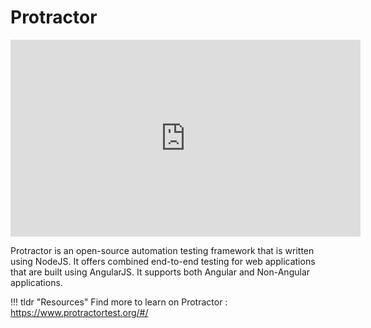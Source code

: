 # Protractor

 <iframe width="560" height="315" src="https://www.youtube.com/embed/p8ENoeZENhk" title="YouTube video player" frameborder="0" allow="accelerometer; autoplay; clipboard-write; encrypted-media; gyroscope; picture-in-picture" allowfullscreen></iframe>

Protractor is an open-source automation testing framework that is written using NodeJS. It offers combined end-to-end testing for web applications that are built using AngularJS. It supports both Angular and Non-Angular applications. 

!!! tldr "Resources"
    Find more to learn on Protractor : <a target="_blank" href="https://www.protractortest.org/#/">https://www.protractortest.org/#/</a>